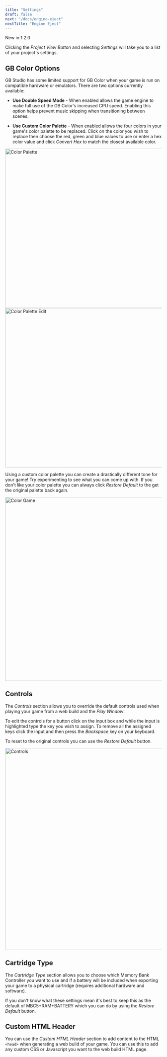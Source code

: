 ```yaml
---
title: "Settings"
draft: false
next: "/docs/engine-eject"
nextTitle: "Engine Eject"
---
```


<span class="new">New in 1.2.0</span>

Clicking the _Project View Button_ and selecting _Settings_ will take you to a list of your project's settings.

## GB Color Options

GB Studio has some limited support for GB Color when your game is run on compatible hardware or emulators. There are two options currently available:

- **Use Double Speed Mode** - When enabled allows the game engine to make full use of the GB Color's increased CPU speed. Enabling this option helps prevent music skipping when transitioning between scenes.

- **Use Custom Color Palette** - When enabled allows the four colors in your game's color palette to be replaced. Click on the color you wish to replace then choose the red, green and blue values to use or enter a hex color value and click _Convert Hex_ to match the closest available color.

<img title="Color Palette" src="/img/screenshots/color-palette.png" width="513">

<img title="Color Palette Edit" src="/img/screenshots/color-palette-edit.png" width="513">

Using a custom color palette you can create a drastically different tone for your game! Try experimenting to see what you can come up with. If you don't like your color palette you can always click _Restore Default_ to the get the original palette back again.

<img title="Color Game" src="/img/screenshots/color-game.png" width="592">

## Controls

The _Controls_ section allows you to override the default controls used when playing your game from a web build and the _Play Window_.

To edit the controls for a button click on the input box and while the input is highlighted type the key you wish to assign. To remove all the assigned keys click the input and then press the _Backspace_ key on your keyboard.

To reset to the original controls you can use the _Restore Default_ button.

<img title="Controls" src="/img/screenshots/controls-v3.png" width="650" class="drop-shadow">

## Cartridge Type

The _Cartridge Type_ section allows you to choose which Memory Bank Controller you want to use and if a battery will be included when exporting your game to a physical cartridge (requires additional hardware and software).

If you don't know what these settings mean it's best to keep this as the default of MBC5+RAM+BATTERY which you can do by using the _Restore Default_ button.

## Custom HTML Header

You can use the _Custom HTML Header_ section to add content to the HTML `<head>` when generating a web build of your game. You can use this to add any custom CSS or Javascript you want to the web build HTML page.
